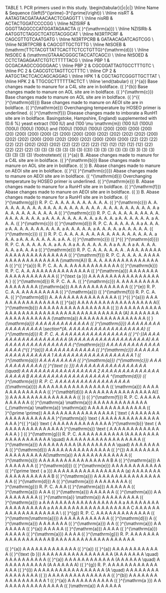 TABLE 1. PCR primers used in this study.
\begin{tabular}{|c|c|}
\hline Name & Sequence \(\left(5^{\prime}-3^{\prime}\right)\) \\
\hline nisRT & AATAGTACGATAAACAACTCGAGGTT \\
\hline nisRB & ACTACTGGATCCCCGG \\
\hline NZlSIRF & GGGTTAGGCCCATGGATAGAACTA \({ }^{\mathrm{a}}\) \\
\hline NZlSIRb & AATGGTCTAGGCTCATGTACGGCAT \\
\hline Nl3RTPCRF & CAGCGTTGTCAATGATG \\
\hline Nl3RTPCRB & GATAACAGATCAGTCGG \\
\hline Nl3RTPCRB & CAGCGTTGCTGTTG \\
\hline NtSOEB & \(\mathrm{TTCTACGTTATTCACTTCTCCTGTTG}^{\mathrm{d}}\) \\
\hline NtSOEC & \(\mathrm{GTAAACGGGCTACCATCAGC}\) \\
\hline NtSOED & CCTCTAGAGAATCTGTCTTTTTACG \\
\hline PBP 1 & GCGACAAGCCGGGGAAC \\
\hline PBP 2 & CGCGGATTAGTGCCTTTGTC \\
\hline PC 2 & CAGCGTCTAGTTCCTTTC \\
\hline CP 2 & AATGCTACTCACCAGCAGGAG \\
\hline HPK 1 & CGCTAGTCGGGTTGCTTAT \\
\hline HPK 2 & TTGCGCTTTTTTACTCT \\
\hline
\end{tabular}
\({ }^{a}\) Base changes made to manure for a C4L site are in boldface. \({ }^{b}\) Base changes made to manure on AOL site are in boldface. \({ }^{\mathrm{c}}\) Base changes made to manure on AOL site are in boldface. \({ }^{{ }^{\mathrm{d}}}\) Base changes made to manure on AEOI site are in boldface. \({ }^{\mathrm{e}}\) Overchanging temperature by HOSEO primer is underlined. \({ }^{\mathrm{f}}\) Disease changes made to imborate a RunH1 site are in boldface.
Basingstoke, Hampshire, England) supplemented with \(0.6 \%\) yeast extract (100 IU) and \(100 \mu \mathrm{m}\) (100 IU) (100U) (100U) (100U) (100U) and (100U) (100U) (100U) (200) (200) (200) (200) (20) (200) (200) (200) (2) (200) (200) (200) (202) (202) (202) (202) (200) (202) (202) (200) (200) (202) (200) (202) (200) (200) (200) (22) (22) (22) (22) (22) (202) (202) (202) (22) (22) (22) (22) (12) (12) (12) (12) (12) (22) (22) (22) (22) (3) (3) (3) (3) (3) (3) (3) \((3)\) (3) (3) (3) (3) (3) (3) 3) (3) (3) (3) (3) (3) (3)
\footnotetext{
\({ }^{a}\) B. Abase changes made to manure for a C4L site are in boldface. \({ }^{\mathrm{b}}\) Base changes made to manure on AOL site are in boldface. \({ }\) B. Abase changes made to manure on AEOI site are in boldface. \({ }^{{ }^{\mathrm{c}}}\) Abase changes made to manure on AEOI site are in boldface. \({ ^{\mathrm{d}}\) Overchanging temperature by HOSEO primer is underlined.
\({ }^{\mathrm{e}}\) B. Abase changes made to manure for a RunH1 site are in boldface. \({ }^{\mathrm{f}}\) Abase changes made to manure on AEOI site are in boldface. \({ }\) B. Abase changes made to manure for a RunH1 site are in boldface.
\({ }^{\mathrm{g}}\) R. P. C. A. A. A. A. A. A. A. A. A. A. \({ }^{\mathrm{c}}\) A. A. A. A. A. A. A. A. A. A A. A. A. A. A. A. A. A. A. A . A. A. A. A. A. A. A. A. A. A a A. A. A. A. A. A. A. A. A. A
\({ }^{\mathrm{c}}\) R. P. C. A. A. A. A. A. A A. A. A. A A. A. A. A. A. A. a A. A. A. A. A. A. A. A. A. a A. A. A. a A. A. A. A. A. A. a A. A. A. \({ }^{\mathrm{c}}\)
\({ }^{\mathrm{d}}\) R. P. C. A. A. A. A. A. A a A. A. A. a A. A. A. A. A. A A. A. A. A. a A. A. A. A. A. a A. A. A. A. a A. A. A. A. A. \({ }^{\mathrm{c}}\)
\({ }\) R. P. C. A. A. A. A. A. A. A A. A. A A. A. A. A. A. A. A. a A. A. a A. A. A. A. A. A. A. a A. A. \({ }^{\mathrm{c}}\)
\({ }^{{ }^{\mathrm{d}}}\) R. P. C. A. A. A. A. A. A. a A. A. A a A. A. A. A. A. A. A a A. A. A a A. A. A. A. A. A. a A. A. A a
\({ }^{\mathrm{e}}\) R. P. C. A. A. A. A. A. A . A A A. A A A A A A A A A A A A A A A A A A A A
\({ }^{\mathrm{f}}\) R. P. C. A. A. A. A. A A A A A A A A A A A A A A A A A
\(\mathrm{A}\) B. A. A. A A A A A A A A A A A A A A
\({ }^{{ }^{a}}\) R. P. C. A. A. A. A A A A A A A A A A A A
\({ }^{\mathrm{k}}\) R. P. C. A. A. A A A A A A A A A A A A A A \({ }^{\mathrm{a}}\) A A A A A A A A A A A A A A A A A A A \({ }^{\text {a }}\) A A A A A A A A A A A A A A A A A A
} \({ }^{\mathrm{d}}\) R. P. C. A. A. \({ }^{\mathrm{c}}\) A. A A A A A A A A A A A A A A A A A \({\mathrm{a}}\) A A A A A A A A A A A A A A
\({ }^{e}\) R. P. C. A. A. A A A A A A A A A \({ }^{\mathrm{a}}\) \({ }^{\mathrm{f}}\) R. P. C. A. A. \({ }^{\mathrm{d}}\) A. A A A A A A A A A A A A A A A \({ }^{{ }^{a}}\) A A A A A A A A A A A A A A A A \({ }^{a}\) A A A A A A A A A A A A A A A A A A A\({ }^{\mathrm{b}}\) A A A A A A A A A A A A A A A A A \({ }\) A A A A A A A A A A A A A A A A A A
A A A A A A A A A A A A A A A A A A A A \(A\) A A A A A A A A A A A A A A A A A A \(\mathrm{a}\) A A A A A A A A A A A A A A A A \({ }_{\mathrm{a}}\) A A A A A A A A A A A A A \({ }^{\mathrm{i}}\) A A A A A A A A A A A A A A A A A
\section*{A. A A A A A A A A A A A A A A A A A A}
\({ }^{\mathrm{d}}\) R. P. C. A. A A A A A A A A A A A A A A A A \({ }^{-}\)A A A A A A A A A A A A A A A A A A A
\(A A A A A A A A A A A A A A A A A A A\) A A A A A A A A A A A A A A A A A A \(^{\mathrm{e}}\) A A A A A A A A A A A A A A A A A \(^{{ }^{a}}\) A A A A A A A A A A A A \({ }^{\mathrm{c}}\) A A A A A A A A A A A A A A A A A 1 A A A A A A A A A A A A A A A A A A A 1 \({ }^{\mathrm{a}}\) A A A A A A A A A \({ }^{\mathrm{a}}\) \(^{\mathrm{c}}\) A A A A A A A A A A A A \({ }^{\text {c }}\) A A A A A A A A A A A A A A A A A \(\quad\) A A A A A A A A A A A A A A A A A A 2 A A A A A A A A A A A A A A A A A A A B A A A A A A A A A A A A A A A A A A A ^{\mathrm{d}}\)
\({ }^{\mathrm{e}}\) R. P. C. A A A A A A A A A A A A A A A A A A \(_{\mathrm{a}}}\) A A A A A A A A A A A A A A A A A \({ \mathrm{a}}\) A A A A A A A A A A A A A A \({ }^{\mathbf{d}}\) A A A A A A A A A A A A A A A A A\({ }\) A A A A A A A A A A A A A A A A \({ }\)
\({ }^{\mathrm{f}}\) R. P. C. A A A A A A A A A A A \({ }^{\mathrm{a} \mathrm{a}}\) A A A A A A A A A A A A A \(_{\mathrm{a} \mathrm{a}} \mathrm{a}\) A A A A A A A A A A A A A A \({ }^{\prime \prime}\) A A A A A A A A A A A A A A A A A
\[
\text { A A A A A A A A A A A A A A A A A A A }^{\mathrm{a}} \text { A A A A A A A A A A A A A A A A A }^{{ }^{a}} \text { A A A A A A A A A A A A A A }^{\mathrm{b}} \text { A A A A A A A A A A A A A A A }^{\mathrm{s}} \text { A A A A A A A A A A A A A A A }
\]
\({ }^{\mathrm{g}}\) R. P. C. A A A A A A A A A A A \(A A A A A A A A A A A A A A A A A A A \quad\) A A A A A A A A A A A A A A A A A
A \({ }^{\mathrm{a}}\) A A A A A A A A A \(A A A A A A A A A \quad\) A A A A A A A A \({ }^{\mathrm{d}}\) A A A A A A A A A A A A A A A \({ }^{}\) A A A A A A A A A A A A A A A A A A\(\mathrm{a}\) A A A A A A A A A A A A A \({ }^{\mathrm{s}}\) A A A A A A A A A A A A A A A A A B A \({ }^{\mathrm{a}}\) A A A A A A A A \({ }^{\mathrm{d}}\) \({ }^{\mathrm{e}}\) A A A A A A A A A A A A \({ }^{\prime \text { a }}\) A A A A A A A A A A A A A A A A A
\(a\) A A A A A A A A A A A A A A A A A A B \({ }^{\mathrm{a}}\) A A A A A A A A A
A A A A A A A A A \({ }^{\mathrm{d}}\) A \({ }^{\mathrm{a}}\) A A A A A A A A
\({ }^{\mathrm{g}}\) R. P. C. A A A \({ }^{\mathrm{a}}\) A A A A A A \({ }^{\mathrm{a}}\) A A A \({ }^{\mathrm{a}}\) A A A A A A
\({ }^{\mathrm{a}}\) A A A A A A A A A A \({ }^{\mathrm{a}} \mathrm{a}\) A A A A A A A A A \({ }^{\mathrm{a}}\) a A A A A A A A A A A A A A A A A A A A a A A A A A A A A A A A A A A A A A A
a A A A A A A A A A A A A A A A A A A A C A A A A A A A A A A A A A A A A A A A \\ \({ }^{g}\) R. P. C. A A A A A A A A A A A A A \({ }^{\mathrm{\mathrm{a}}}\) A A A A A A A A A A A A \({ }^{\mathrm{d}}\) A
\({ }^{\mathrm{a}}\) A A A A A A A \({ }^{\mathrm{a}}\) A A \({ }^{\mathrm{a}}\) A A A A A A A \({ }^{a}\) A A A A A \({ }^{\mathrm{a}}\) A A A A \({ }^{\mathrm{a}}\) A A A A A \({ }^{\mathrm{a}}\) A A A A
\({ }^{\mathrm{g}}\) R. P. A A A A A A A A A A A A A A A A A A
B A A A A A A A A A A A A A A A A A A A

\({ }^{a}\) A A A A A A A A A A A A A \({ }^{a}\)
\({ }^{a}\) A A A A A A A A A A A A \({ }^{\text {b }}\) A A A A A A A A A A A A A A A A A \(A A A A A A A \quad\) A A A A A A A A A A
\({ }^{a}\) A A A A A A A A A A A A \(A A A A A A \quad\) A A A A A A A A A A A \(A A A A A A A\)
\({ }^{g}\) R. P. A A A A A A A A A A A A A A A \({ }^{i}\) A A A A A A A A A A A A A A A A A \(A \quad\) A A A A A A A A A A A A A A A A
\({ }\) A A A A A A A A A A A A A A A \({ }^{b}\) A A A A A A A A A A A A A A A A A 1
\({ }^{a}\) A A A A A A A A A A A \({ }^{\mathrm{a }}\) A A A A A A A A A A A A A A A A \({ }\mathrm{a}\) A A A A A A